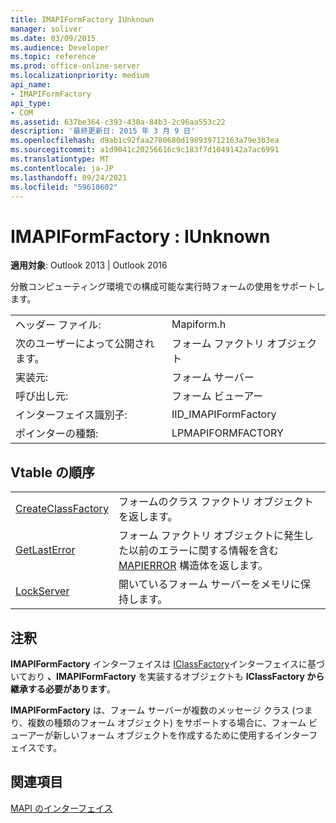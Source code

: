 ```yaml
---
title: IMAPIFormFactory IUnknown
manager: soliver
ms.date: 03/09/2015
ms.audience: Developer
ms.topic: reference
ms.prod: office-online-server
ms.localizationpriority: medium
api_name:
- IMAPIFormFactory
api_type:
- COM
ms.assetid: 637be364-c393-430a-84b3-2c96aa553c22
description: '最終更新日: 2015 年 3 月 9 日'
ms.openlocfilehash: d9ab1c92faa2780680d198939712163a79e3b3ea
ms.sourcegitcommit: a1d9041c20256616c9c183f7d1049142a7ac6991
ms.translationtype: MT
ms.contentlocale: ja-JP
ms.lasthandoff: 09/24/2021
ms.locfileid: "59610602"
---
```

# <a name="imapiformfactory--iunknown"></a>IMAPIFormFactory : IUnknown

  
  
**適用対象**: Outlook 2013 | Outlook 2016 
  
分散コンピューティング環境での構成可能な実行時フォームの使用をサポートします。 
  
|||
|:-----|:-----|
|ヘッダー ファイル:  <br/> |Mapiform.h  <br/> |
|次のユーザーによって公開されます。  <br/> |フォーム ファクトリ オブジェクト  <br/> |
|実装元:  <br/> |フォーム サーバー  <br/> |
|呼び出し元:  <br/> |フォーム ビューアー  <br/> |
|インターフェイス識別子:  <br/> |IID_IMAPIFormFactory  <br/> |
|ポインターの種類:  <br/> |LPMAPIFORMFACTORY  <br/> |
   
## <a name="vtable-order"></a>Vtable の順序

|||
|:-----|:-----|
|[CreateClassFactory](imapiformfactory-createclassfactory.md) <br/> |フォームのクラス ファクトリ オブジェクトを返します。  <br/> |
|[GetLastError](imapiformfactory-getlasterror.md) <br/> |フォーム ファクトリ オブジェクトに発生した以前のエラーに関する情報を含む [MAPIERROR](mapierror.md) 構造体を返します。  <br/> |
|[LockServer](imapiformfactory-lockserver.md) <br/> |開いているフォーム サーバーをメモリに保持します。  <br/> |
   
## <a name="remarks"></a>注釈

**IMAPIFormFactory** インターフェイスは [IClassFactory](https://msdn.microsoft.com/library/ms694364%28VS.85%29.aspx)インターフェイスに基づいており **、IMAPIFormFactory** を実装するオブジェクトも **IClassFactory から継承する必要があります**。
  
 **IMAPIFormFactory** は、フォーム サーバーが複数のメッセージ クラス (つまり、複数の種類のフォーム オブジェクト) をサポートする場合に、フォーム ビューアーが新しいフォーム オブジェクトを作成するために使用するインターフェイスです。 
  
## <a name="see-also"></a>関連項目



[MAPI のインターフェイス](mapi-interfaces.md)

